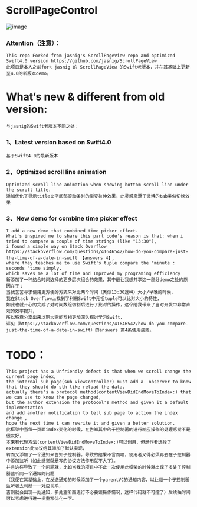 # ScrollPageControl
![image](https://github.com/lawrencehjf/ScrollPageControl/blob/dev/no13.gif)

###	Attention（注意）：
	This repo Forked from jasnig's ScrollPageView repo and optimized Swift4.0 version https://github.com/jasnig/ScrollPageView
	此项目是本人之前fork jasnig 的 ScrollPageView 的Swift老版本，并在其基础上更新至4.0的新版本demo。
# What‘s new & different from old version:
	与jasnig的Swift老版本不同之处：
###	1、Latest version based on Swift4.0
	基于Swift4.0的最新版本
###	2、Optimized scroll line animation
	Optimized scroll line animation when showing bottom scroll line under the scroll title.
	添加优化了显示title文字底部滚动条时的渐变拉伸效果，此灵感来源于微博的tab类似切换效果
###	3、New demo for combine time picker effect 
	I add a new demo that combined time picker effect.
	What's inspired me to share this part code's reason is that: when i tried to compare a couple of time strings (like "13:30"),
	i found a simple way on Stack Overflow https://stackoverflow.com/questions/41646542/how-do-you-compare-just-the-time-of-a-date-in-swift 【answers 4】.
	where they teaches me to use Swift's tuple compare the "minute : seconds "time simply. 
	which saves me a lot of time and Improved my programing efficiency
	新添加了一种结合时间选择的更多层次组合的效果，其中最让我想共享这一部分demo之处的原因在于：
	当我苦苦寻求使用更方便的方式来对比两个时间（类似13:30这种）大小/早晚的时候，
	我在Stack Overflow上找到了利用Swift中元祖tuple可以比对大小的特性，
	如此也就开心的完成了对时间数组切割后进行了比对的操作，这个给我带来了当时开发中非常直观的效率提升，
	所以特意分享出来以期大家能互相更加深入探讨学习Swift，
	详见（https://stackoverflow.com/questions/41646542/how-do-you-compare-just-the-time-of-a-date-in-swift）的answers 第4条使用姿势。

#	TODO：
	This project has a Unfriendly defect is that when we scroll change the current page index, 
	the internal sub page(sub ViewController) must add a  observer to know that they should do sth like reload the data. 
	actually there's a protocol method(contentViewDidEndMoveToIndex:) that we can use to know the page changed, 
	but the author extension the protocol's method and given it a default implementation 
	and add another notification to tell sub page to action the index change ,
	hope the next time i can rewrite it and given a better solution.
	此框架中当每一页面index变化的时候，在告知其中的子控制器的进行响应操作的处理感觉不是很友好，
	本来有代理方法(contentViewDidEndMoveToIndex:)可以调用，但是作者选择了extension此协议给其添加了默认实现，
	转而又添加了一个通知来告知子控制器，导致的结果不言而喻，使用者又得必须再去在子控制器中添加监听（如此感觉就是写的协议方法作用就不大了）。
	并且这样导致了一个问题就，比如当我的项目中不止一次使用此框架的时候就出现了多处子控制器监听同一个通知的问题
	（我便在其基础上，在发送通知的时候添加了一个parentVC的通知内容，以让每一个子控制器监听者去判断一一对应关系，
	否则就会出现一处通知，多处监听而进行不必要误操作情况，这样代码就不可控了）后续抽时间可以考虑进行进一步重写优化一下。



